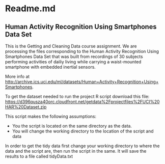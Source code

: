 
# Readme.md

## Human Activity Recognition Using Smartphones Data Set


This is the Getting and Cleaning Data course assignment.
We are processing the files corresponding to the Human Activity Recognition Using Smartphones Data Set that was built from recordings of 30 subjects performing activities of dailiy living while carrying a waist-mounted smartphone with embedded inertial sensors.

More info at <http://archive.ics.uci.edu/ml/datasets/Human+Activity+Recognition+Using+Smartphones>.

To get the dataset needed to run the project R script download this file:
<https://d396qusza40orc.cloudfront.net/getdata%2Fprojectfiles%2FUCI%20HAR%20Dataset.zip>


This script makes the following assumptions:
  * You the script is located on the same directory as the data.
  * You will change the working directory to the location of the script and data

In order to get the tidy data first change your working directory to where the data and the script are, then run the script in the same. It will save the results to a file called tidyData.txt

